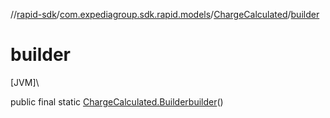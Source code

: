 //[rapid-sdk](../../../index.md)/[com.expediagroup.sdk.rapid.models](../index.md)/[ChargeCalculated](index.md)/[builder](builder.md)

# builder

[JVM]\

public final static [ChargeCalculated.Builder](-builder/index.md)[builder](builder.md)()
